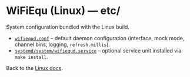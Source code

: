 # WiFiEqu (Linux) — etc/

System configuration bundled with the Linux build.

- [`wifiequd.conf`](wifiequd.conf) – default daemon configuration (interface, mock mode, channel bins, logging, `refresh.millis`).
- [`systemd/system/wifiequd.service`](systemd/system/wifiequd.service) – optional service unit installed via `make install`.

Back to the [Linux docs](../README.md).
